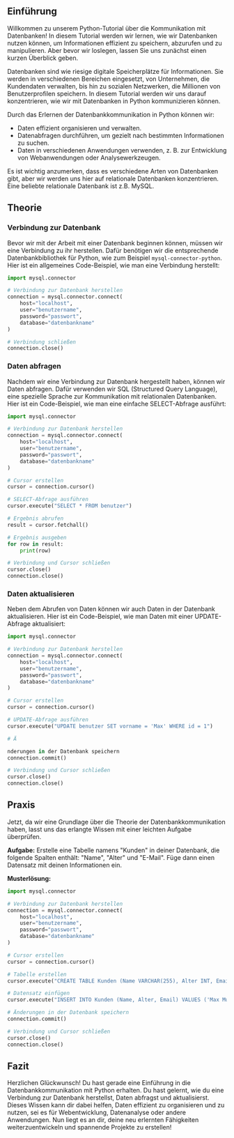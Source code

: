 
## Einführung
Willkommen zu unserem Python-Tutorial über die Kommunikation mit Datenbanken! In diesem Tutorial werden wir lernen, wie wir Datenbanken nutzen können, um Informationen effizient zu speichern, abzurufen und zu manipulieren. Aber bevor wir loslegen, lassen Sie uns zunächst einen kurzen Überblick geben.

Datenbanken sind wie riesige digitale Speicherplätze für Informationen. Sie werden in verschiedenen Bereichen eingesetzt, von Unternehmen, die Kundendaten verwalten, bis hin zu sozialen Netzwerken, die Millionen von Benutzerprofilen speichern. In diesem Tutorial werden wir uns darauf konzentrieren, wie wir mit Datenbanken in Python kommunizieren können.

Durch das Erlernen der Datenbankkommunikation in Python können wir:

- Daten effizient organisieren und verwalten.
- Datenabfragen durchführen, um gezielt nach bestimmten Informationen zu suchen.
- Daten in verschiedenen Anwendungen verwenden, z. B. zur Entwicklung von Webanwendungen oder Analysewerkzeugen.

Es ist wichtig anzumerken, dass es verschiedene Arten von Datenbanken gibt, aber wir werden uns hier auf relationale Datenbanken konzentrieren. Eine beliebte relationale Datenbank ist z.B. MySQL.

## Theorie

### Verbindung zur Datenbank

Bevor wir mit der Arbeit mit einer Datenbank beginnen können, müssen wir eine Verbindung zu ihr herstellen. Dafür benötigen wir die entsprechende Datenbankbibliothek für Python, wie zum Beispiel `mysql-connector-python`. Hier ist ein allgemeines Code-Beispiel, wie man eine Verbindung herstellt:

```python
import mysql.connector

# Verbindung zur Datenbank herstellen
connection = mysql.connector.connect(
    host="localhost",
    user="benutzername",
    password="passwort",
    database="datenbankname"
)

# Verbindung schließen
connection.close()
```

### Daten abfragen

Nachdem wir eine Verbindung zur Datenbank hergestellt haben, können wir Daten abfragen. Dafür verwenden wir SQL (Structured Query Language), eine spezielle Sprache zur Kommunikation mit relationalen Datenbanken. Hier ist ein Code-Beispiel, wie man eine einfache SELECT-Abfrage ausführt:

```python
import mysql.connector

# Verbindung zur Datenbank herstellen
connection = mysql.connector.connect(
    host="localhost",
    user="benutzername",
    password="passwort",
    database="datenbankname"
)

# Cursor erstellen
cursor = connection.cursor()

# SELECT-Abfrage ausführen
cursor.execute("SELECT * FROM benutzer")

# Ergebnis abrufen
result = cursor.fetchall()

# Ergebnis ausgeben
for row in result:
    print(row)

# Verbindung und Cursor schließen
cursor.close()
connection.close()
```

### Daten aktualisieren

Neben dem Abrufen von Daten können wir auch Daten in der Datenbank aktualisieren. Hier ist ein Code-Beispiel, wie man Daten mit einer UPDATE-Abfrage aktualisiert:

```python
import mysql.connector

# Verbindung zur Datenbank herstellen
connection = mysql.connector.connect(
    host="localhost",
    user="benutzername",
    password="passwort",
    database="datenbankname"
)

# Cursor erstellen
cursor = connection.cursor()

# UPDATE-Abfrage ausführen
cursor.execute("UPDATE benutzer SET vorname = 'Max' WHERE id = 1")

# Ä

nderungen in der Datenbank speichern
connection.commit()

# Verbindung und Cursor schließen
cursor.close()
connection.close()
```

## Praxis

Jetzt, da wir eine Grundlage über die Theorie der Datenbankkommunikation haben, lasst uns das erlangte Wissen mit einer leichten Aufgabe überprüfen.

**Aufgabe:** Erstelle eine Tabelle namens "Kunden" in deiner Datenbank, die folgende Spalten enthält: "Name", "Alter" und "E-Mail". Füge dann einen Datensatz mit deinen Informationen ein.

**Musterlösung:**

```python
import mysql.connector

# Verbindung zur Datenbank herstellen
connection = mysql.connector.connect(
    host="localhost",
    user="benutzername",
    password="passwort",
    database="datenbankname"
)

# Cursor erstellen
cursor = connection.cursor()

# Tabelle erstellen
cursor.execute("CREATE TABLE Kunden (Name VARCHAR(255), Alter INT, Email VARCHAR(255))")

# Datensatz einfügen
cursor.execute("INSERT INTO Kunden (Name, Alter, Email) VALUES ('Max Mustermann', 30, 'max.mustermann@example.com')")

# Änderungen in der Datenbank speichern
connection.commit()

# Verbindung und Cursor schließen
cursor.close()
connection.close()
```

## Fazit

Herzlichen Glückwunsch! Du hast gerade eine Einführung in die Datenbankkommunikation mit Python erhalten. Du hast gelernt, wie du eine Verbindung zur Datenbank herstellst, Daten abfragst und aktualisierst. Dieses Wissen kann dir dabei helfen, Daten effizient zu organisieren und zu nutzen, sei es für Webentwicklung, Datenanalyse oder andere Anwendungen. Nun liegt es an dir, deine neu erlernten Fähigkeiten weiterzuentwickeln und spannende Projekte zu erstellen!